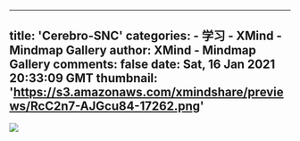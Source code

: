 
---
title: 'Cerebro-SNC'
categories: 
    - 学习
    - XMind - Mindmap Gallery
author: XMind - Mindmap Gallery
comments: false
date: Sat, 16 Jan 2021 20:33:09 GMT
thumbnail: 'https://s3.amazonaws.com/xmindshare/previews/RcC2n7-AJGcu84-17262.png'
---

<div>   
<img src="https://s3.amazonaws.com/xmindshare/previews/RcC2n7-AJGcu84-17262.png" referrerpolicy="no-referrer">  
</div>
            